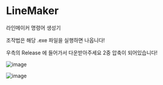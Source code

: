 # LineMaker
라인메이커 명령어 생성기

조작법은 해당 .exe 파일을 실행하면 나옵니다!

우측의 Release 에 들어가서 다운받아주세요
2중 압축이 되어있습니다!


![image](https://user-images.githubusercontent.com/83905675/187054013-5b199293-3f47-4e1e-9cc4-1171213d6630.png)

![image](https://user-images.githubusercontent.com/83905675/187054015-8f364132-2718-4a29-a078-24a20402ce9a.png)
